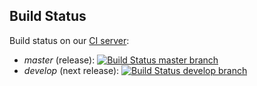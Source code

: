Build Status
------------

Build status on our [CI server](https://chef-ci.typo3.org):

- *master* (release): [![Build Status master branch](https://chef-ci.typo3.org/job/TYPO3-cookbooks/job/site-mqtypo3org/branch/master/badge/icon)](https://chef-ci.typo3.org/job/TYPO3-cookbooks/job/site-skeletontypo3org/branch/master/)
- *develop* (next release): [![Build Status develop branch](https://chef-ci.typo3.org/job/TYPO3-cookbooks/job/site-mqtypo3org/branch/develop/badge/icon)](https://chef-ci.typo3.org/job/TYPO3-cookbooks/job/site-skeletontypo3org/branch/develop/)
